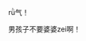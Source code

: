 <p class="MsoNormal"><span class="SpellE"><span lang="EN-US">rǜ</span></span>气！</p><p class="MsoNormal">男孩子不要婆婆<span class="SpellE"><span lang="EN-US">zei</span></span>啊！</p>